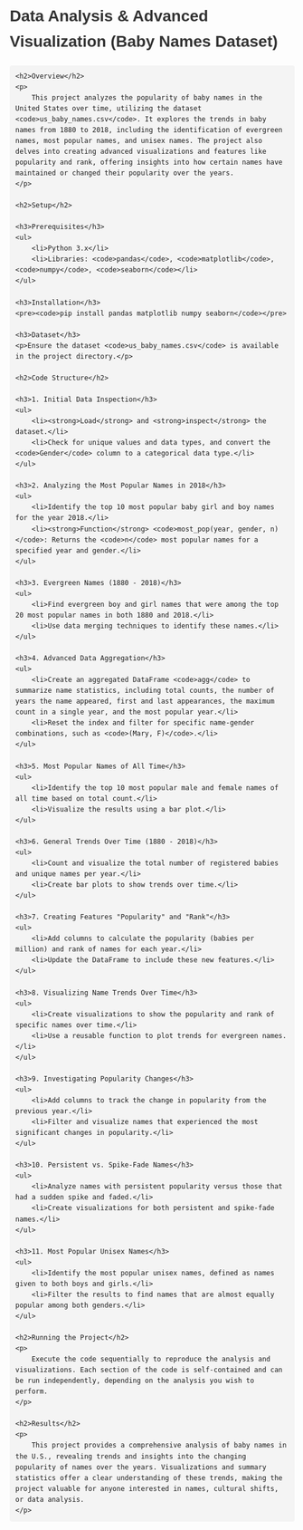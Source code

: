 <!DOCTYPE html>
<html lang="en">
<head>
    <meta charset="UTF-8">
    <meta name="viewport" content="width=device-width, initial-scale=1.0">
    <title>Data Analysis & Advanced Visualization (Baby Names Dataset)</title>
    <style>
        body {
            font-family: Arial, sans-serif;
            line-height: 1.6;
            margin: 20px;
        }
        h1, h2 {
            color: #333;
        }
        code {
            background-color: #f4f4f4;
            padding: 2px 4px;
            border-radius: 4px;
        }
        pre {
            background-color: #f4f4f4;
            padding: 10px;
            border-radius: 4px;
            overflow-x: auto;
        }
        ul {
            margin: 10px 0;
        }
        a {
            color: #1a73e8;
            text-decoration: none;
        }
        a:hover {
            text-decoration: underline;
        }
    </style>
</head>
<body>
    <h1>Data Analysis & Advanced Visualization (Baby Names Dataset)</h1>

    <h2>Overview</h2>
    <p>
        This project analyzes the popularity of baby names in the United States over time, utilizing the dataset <code>us_baby_names.csv</code>. It explores the trends in baby names from 1880 to 2018, including the identification of evergreen names, most popular names, and unisex names. The project also delves into creating advanced visualizations and features like popularity and rank, offering insights into how certain names have maintained or changed their popularity over the years.
    </p>

    <h2>Setup</h2>

    <h3>Prerequisites</h3>
    <ul>
        <li>Python 3.x</li>
        <li>Libraries: <code>pandas</code>, <code>matplotlib</code>, <code>numpy</code>, <code>seaborn</code></li>
    </ul>

    <h3>Installation</h3>
    <pre><code>pip install pandas matplotlib numpy seaborn</code></pre>

    <h3>Dataset</h3>
    <p>Ensure the dataset <code>us_baby_names.csv</code> is available in the project directory.</p>

    <h2>Code Structure</h2>

    <h3>1. Initial Data Inspection</h3>
    <ul>
        <li><strong>Load</strong> and <strong>inspect</strong> the dataset.</li>
        <li>Check for unique values and data types, and convert the <code>Gender</code> column to a categorical data type.</li>
    </ul>

    <h3>2. Analyzing the Most Popular Names in 2018</h3>
    <ul>
        <li>Identify the top 10 most popular baby girl and boy names for the year 2018.</li>
        <li><strong>Function</strong> <code>most_pop(year, gender, n)</code>: Returns the <code>n</code> most popular names for a specified year and gender.</li>
    </ul>

    <h3>3. Evergreen Names (1880 - 2018)</h3>
    <ul>
        <li>Find evergreen boy and girl names that were among the top 20 most popular names in both 1880 and 2018.</li>
        <li>Use data merging techniques to identify these names.</li>
    </ul>

    <h3>4. Advanced Data Aggregation</h3>
    <ul>
        <li>Create an aggregated DataFrame <code>agg</code> to summarize name statistics, including total counts, the number of years the name appeared, first and last appearances, the maximum count in a single year, and the most popular year.</li>
        <li>Reset the index and filter for specific name-gender combinations, such as <code>(Mary, F)</code>.</li>
    </ul>

    <h3>5. Most Popular Names of All Time</h3>
    <ul>
        <li>Identify the top 10 most popular male and female names of all time based on total count.</li>
        <li>Visualize the results using a bar plot.</li>
    </ul>

    <h3>6. General Trends Over Time (1880 - 2018)</h3>
    <ul>
        <li>Count and visualize the total number of registered babies and unique names per year.</li>
        <li>Create bar plots to show trends over time.</li>
    </ul>

    <h3>7. Creating Features "Popularity" and "Rank"</h3>
    <ul>
        <li>Add columns to calculate the popularity (babies per million) and rank of names for each year.</li>
        <li>Update the DataFrame to include these new features.</li>
    </ul>

    <h3>8. Visualizing Name Trends Over Time</h3>
    <ul>
        <li>Create visualizations to show the popularity and rank of specific names over time.</li>
        <li>Use a reusable function to plot trends for evergreen names.</li>
    </ul>

    <h3>9. Investigating Popularity Changes</h3>
    <ul>
        <li>Add columns to track the change in popularity from the previous year.</li>
        <li>Filter and visualize names that experienced the most significant changes in popularity.</li>
    </ul>

    <h3>10. Persistent vs. Spike-Fade Names</h3>
    <ul>
        <li>Analyze names with persistent popularity versus those that had a sudden spike and faded.</li>
        <li>Create visualizations for both persistent and spike-fade names.</li>
    </ul>

    <h3>11. Most Popular Unisex Names</h3>
    <ul>
        <li>Identify the most popular unisex names, defined as names given to both boys and girls.</li>
        <li>Filter the results to find names that are almost equally popular among both genders.</li>
    </ul>

    <h2>Running the Project</h2>
    <p>
        Execute the code sequentially to reproduce the analysis and visualizations. Each section of the code is self-contained and can be run independently, depending on the analysis you wish to perform.
    </p>

    <h2>Results</h2>
    <p>
        This project provides a comprehensive analysis of baby names in the U.S., revealing trends and insights into the changing popularity of names over the years. Visualizations and summary statistics offer a clear understanding of these trends, making the project valuable for anyone interested in names, cultural shifts, or data analysis.
    </p>
</body>
</html>
